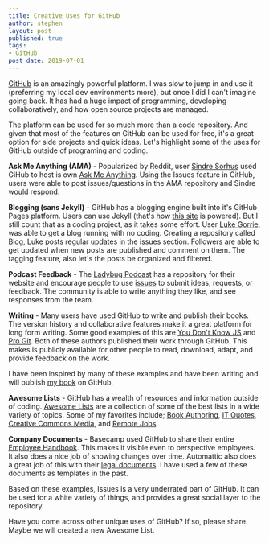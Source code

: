```yaml
---
title: Creative Uses for GitHub
author: stephen
layout: post
published: true
tags:
- GitHub
post_date: 2019-07-01
---
```

[GitHub](https://github.com) is an amazingly powerful platform. I was slow to jump in and use it (preferring my local dev environments more), but once I did I can't imagine going back. It has had a huge impact of programming, developing collaboratively, and how open source projects are managed.

The platform can be used for so much more than a code repository. And given that most of the features on GitHub can be used for free, it's a great option for side projects and quick ideas. Let's highlight some of the uses for GitHub outside of programing and coding.

**Ask Me Anything (AMA)** - Popularized by Reddit, user [Sindre Sorhus](https://github.com/sindresorhus) used GiHub to host is own [Ask Me Anything](https://github.com/sindresorhus/ama/issues).  Using the Issues feature in GitHub, users were able to post issues/questions in the AMA repository and Sindre would respond.

**Blogging (sans Jekyll)** - GitHub has a blogging engine built into it's GitHub Pages platform. Users can use Jekyll (that's how [this site](https://swoicik.com/2019/wordpress-to-jekyll) is powered). But I still count that as a coding project, as it takes some effort. User [Luke Gorrie](https://github.com/lukego), was able to get a blog running with no coding. Creating a repository called [Blog](https://github.com/lukego/blog/issues), Luke posts regular updates in the issues section. Followers are able to get updated when new posts are published and comment on them. The tagging feature, also let's the posts be organized and filtered.

**Podcast Feedback** - The [Ladybug Podcast](https://ladybug.dev/) has a repository for their website and encourage people to use [issues](https://github.com/ladybug-podcast/ladybugpodcast/issues) to submit ideas, requests, or feedback. The community is able to write anything they like, and see responses from the team.

**Writing** - Many users have used GitHub to write and publish their books. The version history and collaborative features make it a great platform for long form writing. Some good examples of this are [You Don't Know JS](https://github.com/getify/You-Dont-Know-JS) and [Pro Git](https://github.com/progit/progit2). Both of these authors published their work through GitHub. This makes is publicly available for other people to read, download, adapt, and provide feedback on the work.

I have been inspired by many of these examples and have been writing and will publish [my book](https://swoicik.com/cyod) on GitHub.

**Awesome Lists** - GitHub has a wealth of resources and information outside of coding. [Awesome Lists](https://github.com/sindresorhus/awesome) are a collection of some of the best lists in a wide variety of topics. Some of my favorites include; [Book Authoring](https://github.com/TalAter/awesome-book-authoring#readme), [IT Quotes](https://github.com/victorlaerte/awesome-it-quotes#readme), [Creative Commons Media](https://github.com/shime/creative-commons-media#readme), and [Remote Jobs](https://github.com/lukasz-madon/awesome-remote-job#readme).

**Company Documents** - Basecamp used GitHub to share their entire [Employee Handbook](https://github.com/basecamp/handbook). This makes it visible even to perspective employees. It also does a nice job of showing changes over time.  Automattic also does a great job of this with their [legal documents](https://github.com/Automattic/legalmattic). I have used a few of these documents as templates in the past. 

Based on these examples, Issues is a very underrated part of GitHub. It can be used for a white variety of things, and provides a great social layer to the repository.

Have you come across other unique uses of GitHub? If so, please share. Maybe we will created a new Awesome List.
